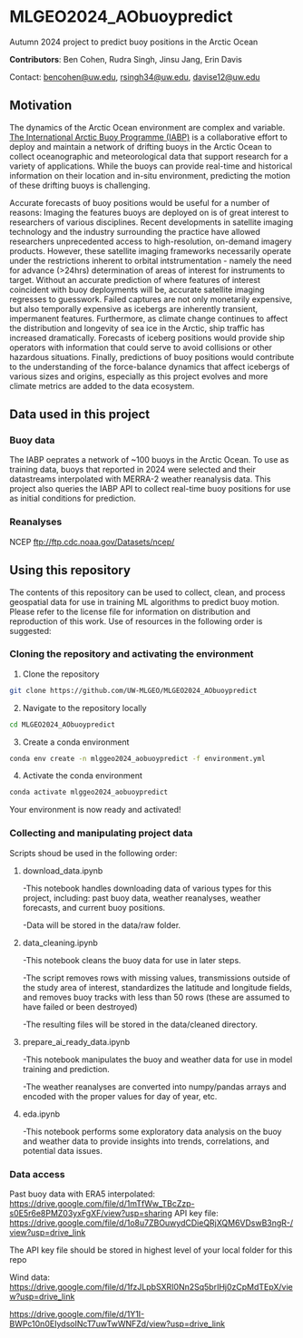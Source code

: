 # MLGEO2024_AObuoypredict
Autumn 2024 project to predict buoy positions in the Arctic Ocean

**Contributors**: Ben Cohen, Rudra Singh, Jinsu Jang, Erin Davis

Contact: bencohen@uw.edu, rsingh34@uw.edu, davise12@uw.edu

## Motivation
The dynamics of the Arctic Ocean environment are complex and variable. [The International Arctic Buoy Programme (IABP)](https://iabp.apl.uw.edu/) is a collaborative effort to deploy and maintain a network of drifting buoys in the Arctic Ocean to collect oceanographic and meteorological data that support research for a variety of applications. While the buoys can provide real-time and historical information on their location and in-situ environment, predicting the motion of these drifting buoys is challenging. 

Accurate forecasts of buoy positions would be useful for a number of reasons: Imaging the features buoys are deployed on is of great interest to researchers of various disciplines. Recent developments in satellite imaging technology and the industry surrounding the practice have allowed researchers unprecedented access to high-resolution, on-demand imagery products. However, these satellite imaging frameworks necessarily operate under the restrictions inherent to orbital intstrumentation - namely the need for advance (>24hrs) determination of areas of interest for instruments to target. Without an accurate prediction of where features of interest coincident with buoy deployments will be, accurate satellite imaging regresses to guesswork. Failed captures are not only monetarily expensive, but also temporally expensive as icebergs are inherently transient, impermanent features. Furthermore, as climate change continues to affect the distribution and longevity of sea ice in the Arctic, ship traffic has increased dramatically. Forecasts of iceberg positions would provide ship operators with information that could serve to avoid collisions or other hazardous situations. Finally, predictions of buoy positions would contribute to the understanding of the force-balance dynamics that affect icebergs of various sizes and origins, especially as this project evolves and more climate metrics are added to the data ecosystem.

## Data used in this project
### Buoy data
The IABP oeprates a network of ~100 buoys in the Arctic Ocean. To use as training data, buoys that reported in 2024 were selected and their datastreams interpolated with MERRA-2 weather reanalysis data. This project also queries the IABP API to collect real-time buoy positions for use as initial conditions for prediction.

### Reanalyses
NCEP ftp://ftp.cdc.noaa.gov/Datasets/ncep/


## Using this repository
The contents of this repository can be used to collect, clean, and process geospatial data for use in training ML algorithms to predict buoy motion. Please refer to the license file for information on distribution and reproduction of this work. 
Use of resources in the following order is suggested:
### Cloning the repository and activating the environment
1. Clone the repository
```bash
git clone https://github.com/UW-MLGEO/MLGEO2024_AObuoypredict
```

2. Navigate to the repository locally
```bash
cd MLGEO2024_AObuoypredict
```

3. Create a conda environment
```bash
conda env create -n mlggeo2024_aobuoypredict -f environment.yml
```

4. Activate the conda environment
```bash
conda activate mlggeo2024_aobuoypredict
```

Your environment is now ready and activated!

### Collecting and manipulating project data
Scripts shoud be used in the following order:
1. download_data.ipynb

   -This notebook handles downloading data of various types for this project, including: past buoy data, weather reanalyses, weather forecasts, and current buoy positions.

   -Data will be stored in the data/raw folder.
2. data_cleaning.ipynb

   -This notebook cleans the buoy data for use in later steps.

   -The script removes rows with missing values, transmissions outside of the study area of interest, standardizes the latitude and longitude fields, and removes buoy tracks with less than 50 rows (these are assumed to have failed or been destroyed)

   -The resulting files will be stored in the data/cleaned directory.
3. prepare_ai_ready_data.ipynb

   -This notebook manipulates the buoy and weather data for use in model training and prediction.

   -The weather reanalyses are converted into numpy/pandas arrays and encoded with the proper values for day of year, etc.
4. eda.ipynb

   -This notebook performs some exploratory data analysis on the buoy and weather data to provide insights into trends, correlations, and potential data issues.

### Data access
Past buoy data with ERA5 interpolated: https://drive.google.com/file/d/1mTfWw_TBcZzp-s0E5r6e8PMZ03yxFgXF/view?usp=sharing
API key file: https://drive.google.com/file/d/1o8u7ZBOuwydCDieQRjXQM6VDswB3ngR-/view?usp=drive_link

The API key file should be stored in highest level of your local folder for this repo

Wind data:
https://drive.google.com/file/d/1fzJLpbSXRI0Nn2Sq5brIHj0zCpMdTEpX/view?usp=drive_link

https://drive.google.com/file/d/1Y1I-BWPc10n0EIydsoINcT7uwTwWNFZd/view?usp=drive_link
